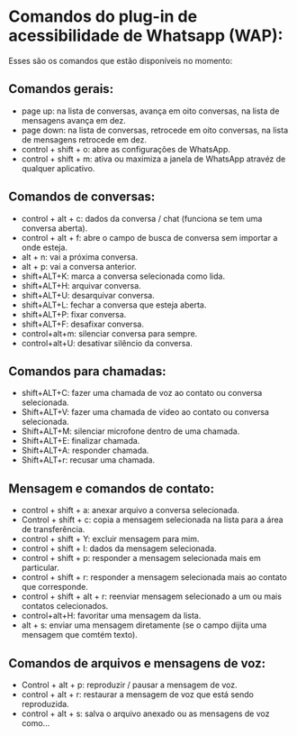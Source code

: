 # Comandos do plug-in de acessibilidade de Whatsapp (WAP):

Esses são os comandos que estão disponíveis no momento:

## Comandos gerais:

* page up: na lista de conversas, avança em oito conversas, na lista de mensagens avança em dez.
* page down: na lista de conversas, retrocede em oito conversas, na lista de mensagens retrocede em dez.
* control + shift + o: abre as configurações de WhatsApp.
* control + shift + m: ativa ou maximiza a janela de WhatsApp atravéz de qualquer aplicativo.

## Comandos de conversas:

* control + alt + c: dados da conversa / chat (funciona se tem uma conversa aberta).
* control + alt + f: abre o campo de busca de conversa sem importar a onde esteja.
* alt + n: vai a próxima conversa.
* alt + p: vai a conversa anterior.
* shift+ALT+K: marca a conversa selecionada como lida.
* shift+ALT+H: arquivar conversa.
* shift+ALT+U: desarquivar conversa.
* shift+ALT+L: fechar a conversa que esteja aberta.
* shift+ALT+P: fixar conversa.
* shift+ALT+F: desafixar conversa.
* control+alt+m: silenciar conversa para sempre.
* control+alt+U: desativar silêncio da conversa.

## Comandos para chamadas:

* shift+ALT+C: fazer uma chamada de voz ao contato ou conversa selecionada.
* Shift+ALT+V: fazer uma chamada de vídeo ao contato ou conversa selecionada.
* Shift+ALT+M: silenciar microfone dentro de uma chamada.
* Shift+ALT+E: finalizar chamada.
* Shift+ALT+A: responder chamada.
* Shift+ALT+r: recusar uma chamada.

## Mensagem e comandos de contato:

* control + shift + a: anexar arquivo a conversa selecionada.
* Control + shift + c: copia a mensagem selecionada na lista para a área de transferência.
* control + shift + Y: excluir mensagem para mim.
* control + shift + I: dados da mensagem selecionada.
* control + shift + p: responder a mensagem selecionada mais em particular.
* control + shift + r: responder a mensagem selecionada mais ao contato que corresponde.
* control + shift + alt + r: reenviar mensagem selecionado a um ou mais contatos celecionados.
* control+alt+H: favoritar uma mensagem da lista.
* alt + s: enviar uma mensagem diretamente (se o campo dijita uma mensagem que comtém texto).

## Comandos de arquivos e mensagens de voz:

* Control + alt + p: reproduzir / pausar a mensagem de voz.
* control + alt + r: restaurar a mensagem de voz que está sendo reproduzida.
* control + alt + s: salva o arquivo anexado ou as mensagens de voz como...
